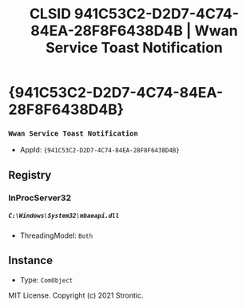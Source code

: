 ﻿---
title: "CLSID 941C53C2-D2D7-4C74-84EA-28F8F6438D4B | Wwan Service Toast Notification"
excerpt: What is COM-Object CLSID 941C53C2-D2D7-4C74-84EA-28F8F6438D4B?
---

# {941C53C2-D2D7-4C74-84EA-28F8F6438D4B}

### `Wwan Service Toast Notification`
* AppId: `{941C53C2-D2D7-4C74-84EA-28F8F6438D4B}`

## Registry


### InProcServer32

##### `C:\Windows\System32\mbaeapi.dll`
* ThreadingModel: `Both`

## Instance

* Type: `ComObject`

MIT License. Copyright (c) 2021 Strontic.


